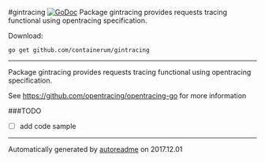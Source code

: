 #gintracing [![GoDoc](https://godoc.org/github.com/containerum/gintracing?status.png)](https://godoc.org/github.com/containerum/gintracing)
Package gintracing provides requests tracing functional using opentracing specification.

Download:
```shell
go get github.com/containerum/gintracing
```

* * *
Package gintracing provides requests tracing functional using opentracing specification.

See https://github.com/opentracing/opentracing-go for more information

###TODO
- [ ] add code sample

* * *
Automatically generated by [autoreadme](https://github.com/jimmyfrasche/autoreadme) on 2017.12.01
